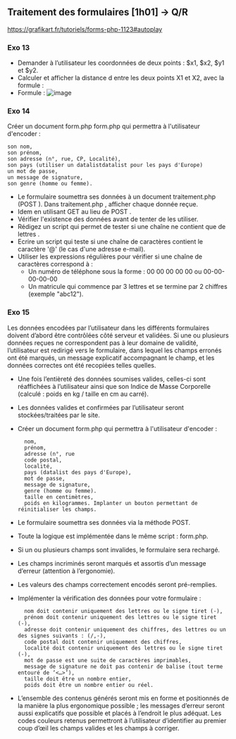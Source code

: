 ## Traitement des formulaires [1h01] -> Q/R

<https://grafikart.fr/tutoriels/forms-php-1123#autoplay>

### Exo 13

- Demander à l’utilisateur les coordonnées de deux points : $x1, $x2, $y1 et $y2.
- Calculer et afficher la distance d entre les deux points X1 et X2, avec la formule :
- Formule : ![image](https://user-images.githubusercontent.com/46321539/156747841-bbc92b58-a592-4c32-80cc-798ade6eb208.png)

### Exo 14

Créer un document form.php form.php qui permettra à l'utilisateur d'encoder :

    son nom,
    son prénom,
    son adresse (n°, rue, CP, Localité),
    son pays (utiliser un datalistdatalist pour les pays d'Europe)
    un mot de passe,
    un message de signature,
    son genre (homme ou femme).

- Le formulaire soumettra ses données à un document traitement.php (POST ). Dans traitement.php , afficher chaque donnée reçue.
- Idem en utilisant GET au lieu de POST .
- Vérifier l'existence des données avant de tenter de les utiliser.
- Rédigez un script qui permet de tester si une chaîne ne contient que de lettres .
- Ecrire un script qui teste si une chaîne de caractères contient le caractère '@' (le cas d'une adresse e-mail).
- Utiliser les expressions régulières pour vérifier si une chaîne de caractères correspond à :
  - Un numéro de téléphone sous la  forme : 00 00 00 00 00 ou 00-00-00-00-00
  - Un matricule qui commence par 3 lettres et se termine par 2 chiffres (exemple "abc12").

### Exo 15

Les données encodées par l’utilisateur dans les différents formulaires doivent d’abord être contrôlées côté serveur et validées. Si une ou plusieurs données reçues ne correspondent pas à leur domaine de validité, l’utilisateur est redirigé vers le formulaire, dans lequel les champs erronés ont été marqués, un message explicatif accompagnant le champ, et les données correctes ont été recopiées telles quelles.

- Une fois l’entièreté des données soumises valides, celles-ci sont réaffichées à l’utilisateur ainsi que son Indice de Masse Corporelle (calculé : poids en kg / taille en cm au carré).
- Les données valides et confirmées par l’utilisateur seront stockées/traitées par le site.
- Créer un document form.php qui permettra à l'utilisateur d'encoder :

        nom,
        prénom,
        adresse (n°, rue
        code postal,
        localité,
        pays (datalist des pays d'Europe),
        mot de passe,
        message de signature,
        genre (homme ou femme).
        taille en centimètres,
        poids en kilogrammes. Implanter un bouton permettant de réinitialiser les champs.

- Le formulaire soumettra ses données via la méthode POST.
- Toute la logique est implémentée dans le même script : form.php.
- Si un ou plusieurs champs sont invalides, le formulaire sera rechargé.
- Les champs incriminés seront marqués et assortis d’un message d’erreur (attention à l’ergonomie).
- Les valeurs des champs correctement encodés seront pré-remplies.
- Implémenter la vérification des données pour votre formulaire :

        nom doit contenir uniquement des lettres ou le signe tiret (-),
        prénom doit contenir uniquement des lettres ou le signe tiret (-),
        adresse doit contenir uniquement des chiffres, des lettres ou un des signes suivants : (/,-),
        code postal doit contenir uniquement des chiffres,
        localité doit contenir uniquement des lettres ou le signe tiret (-),
        mot de passe est une suite de caractères imprimables,
        message de signature ne doit pas contenir de balise (tout terme entouré de ‘<…>’),
        taille doit être un nombre entier,
        poids doit être un nombre entier ou réel.

- L’ensemble des contenus générés seront mis en forme et positionnés de la manière la plus ergonomique possible ; les messages d’erreur seront aussi explicatifs que possible et placés à l’endroit le plus adéquat. Les codes couleurs retenus permettront à l’utilisateur d’identifier au premier coup d’œil les champs valides et les champs à corriger.

